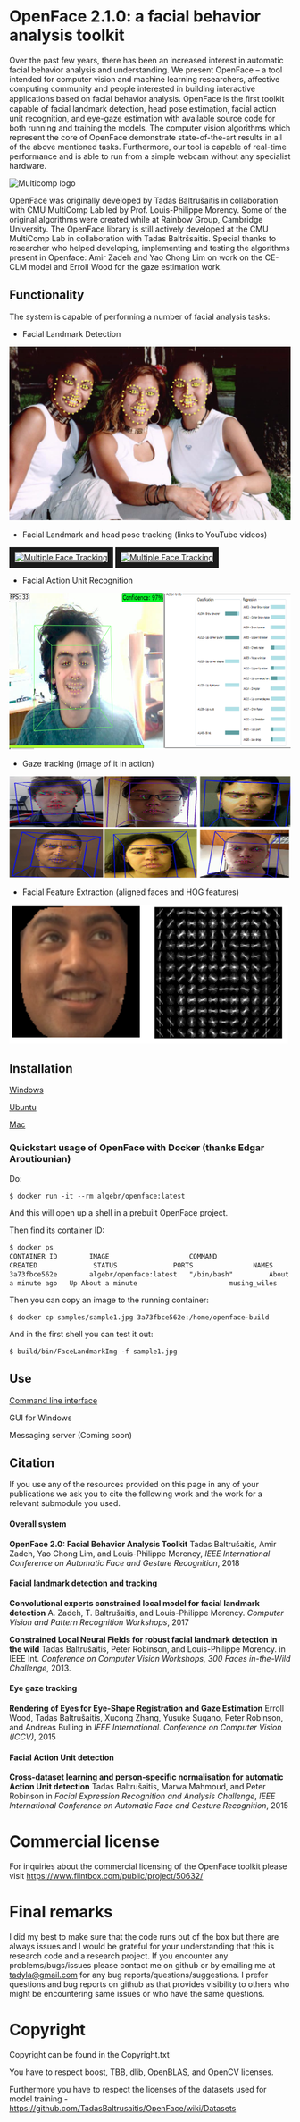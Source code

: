 # OpenFace 2.1.0: a facial behavior analysis toolkit

Over the past few years, there has been an increased interest in automatic facial behavior analysis and understanding. We present OpenFace – a tool intended for computer vision and machine learning researchers, affective computing community and people interested in building interactive applications based on facial behavior analysis. OpenFace is the ﬁrst toolkit capable of facial landmark detection, head pose estimation, facial action unit recognition, and eye-gaze estimation with available source code for both running and training the models. The computer vision algorithms which represent the core of OpenFace demonstrate state-of-the-art results in all of the above mentioned tasks. Furthermore, our tool is capable of real-time performance and is able to run from a simple webcam without any specialist hardware.

![Multicomp logo](https://github.com/TadasBaltrusaitis/OpenFace/blob/master/imgs/muticomp_logo_black.png)

OpenFace was originally developed by Tadas Baltrušaitis in collaboration with CMU MultiComp Lab led by Prof. Louis-Philippe Morency. Some of the original algorithms were created while at Rainbow Group, Cambridge University. The OpenFace library is still actively developed at the CMU MultiComp Lab in collaboration with Tadas Baltršsaitis. Special thanks to researcher who helped developing, implementing and testing the algorithms present in Openface: Amir Zadeh and Yao Chong Lim on work on the CE-CLM model and Erroll Wood for the gaze estimation work.

## Functionality

The system is capable of performing a number of facial analysis tasks:

- Facial Landmark Detection

![Sample facial landmark detection image](https://github.com/TadasBaltrusaitis/OpenFace/blob/master/imgs/multi_face_img.png)

- Facial Landmark and head pose tracking (links to YouTube videos)

<a href="https://www.youtube.com/watch?v=V7rV0uy7heQ" target="_blank"><img src="http://img.youtube.com/vi/V7rV0uy7heQ/0.jpg" alt="Multiple Face Tracking" width="240" height="180" border="10" /></a>
<a href="https://www.youtube.com/watch?v=vYOa8Pif5lY" target="_blank"><img src="http://img.youtube.com/vi/vYOa8Pif5lY/0.jpg" alt="Multiple Face Tracking" width="240" height="180" border="10" /></a>

- Facial Action Unit Recognition

<img src="https://github.com/TadasBaltrusaitis/OpenFace/blob/master/imgs/au_sample.png" height="280" width="600" >

- Gaze tracking (image of it in action)

<img src="https://github.com/TadasBaltrusaitis/OpenFace/blob/master/imgs/gaze_ex.png" height="182" width="600"  >

- Facial Feature Extraction (aligned faces and HOG features)

![Sample aligned face and HOG image](https://github.com/TadasBaltrusaitis/OpenFace/blob/master/imgs/appearance.png)


## Installation

[Windows](https://github.com/TadasBaltrusaitis/OpenFace/wiki/Windows-Installation)

[Ubuntu](https://github.com/TadasBaltrusaitis/OpenFace/wiki/Unix-Installation)

[Mac](https://github.com/TadasBaltrusaitis/OpenFace/wiki/Mac-Installation)

### Quickstart usage of OpenFace with Docker (thanks Edgar Aroutiounian)

Do:

```
$ docker run -it --rm algebr/openface:latest
```

And this will open up a shell in a prebuilt OpenFace project.

Then find its container ID:

```
$ docker ps
CONTAINER ID        IMAGE                    COMMAND             CREATED              STATUS              PORTS               NAMES
3a73fbce562e        algebr/openface:latest   "/bin/bash"         About a minute ago   Up About a minute                       musing_wiles
```

Then you can copy an image to the running container:

```
$ docker cp samples/sample1.jpg 3a73fbce562e:/home/openface-build
```

And in the first shell you can test it out:

```
$ build/bin/FaceLandmarkImg -f sample1.jpg
```

## Use

[Command line interface](https://github.com/TadasBaltrusaitis/OpenFace/wiki/Command-line-arguments)

GUI for Windows

Messaging server (Coming soon)

## Citation

If you use any of the resources provided on this page in any of your publications we ask you to cite the following work and the work for a relevant submodule you used.

#### Overall system

**OpenFace 2.0: Facial Behavior Analysis Toolkit**
Tadas Baltrušaitis, Amir Zadeh, Yao Chong Lim, and Louis-Philippe Morency,
*IEEE International Conference on Automatic Face and Gesture Recognition*, 2018 

#### Facial landmark detection and tracking

**Convolutional experts constrained local model for facial landmark detection**
A. Zadeh, T. Baltrušaitis, and Louis-Philippe Morency. 
*Computer Vision and Pattern Recognition Workshops*, 2017

**Constrained Local Neural Fields for robust facial landmark detection in the wild**
Tadas Baltrušaitis, Peter Robinson, and Louis-Philippe Morency. 
in IEEE Int. *Conference on Computer Vision Workshops, 300 Faces in-the-Wild Challenge*, 2013.  

#### Eye gaze tracking

**Rendering of Eyes for Eye-Shape Registration and Gaze Estimation**
Erroll Wood, Tadas Baltrušaitis, Xucong Zhang, Yusuke Sugano, Peter Robinson, and Andreas Bulling 
in *IEEE International. Conference on Computer Vision (ICCV)*,  2015 

#### Facial Action Unit detection

**Cross-dataset learning and person-specific normalisation for automatic Action Unit detection**
Tadas Baltrušaitis, Marwa Mahmoud, and Peter Robinson 
in *Facial Expression Recognition and Analysis Challenge*, 
*IEEE International Conference on Automatic Face and Gesture Recognition*, 2015 

# Commercial license

For inquiries about the commercial licensing of the OpenFace toolkit please visit https://www.flintbox.com/public/project/50632/ 

# Final remarks

I did my best to make sure that the code runs out of the box but there are always issues and I would be grateful for your understanding that this is research code and a research project. If you encounter any problems/bugs/issues please contact me on github or by emailing me at tadyla@gmail.com for any bug reports/questions/suggestions. I prefer questions and bug reports on github as that provides visibility to others who might be encountering same issues or who have the same questions.

# Copyright

Copyright can be found in the Copyright.txt

You have to respect boost, TBB, dlib, OpenBLAS, and OpenCV licenses.

Furthermore you have to respect the licenses of the datasets used for model training - https://github.com/TadasBaltrusaitis/OpenFace/wiki/Datasets
